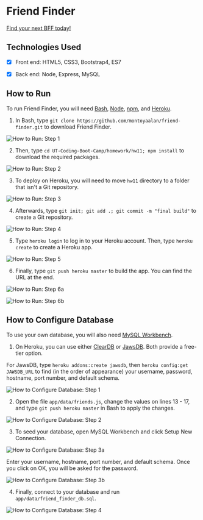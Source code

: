 # Friend Finder

[Find your next BFF today!](https://friend-finder-777.herokuapp.com)


## Technologies Used

- [x] Front end: HTML5, CSS3, Bootstrap4, ES7

- [x] Back end: Node, Express, MySQL


## How to Run

To run Friend Finder, you will need [Bash](https://git-scm.com/downloads/), [Node](https://nodejs.org/en/), [npm](https://www.npmjs.com/get-npm?utm_source=house&utm_medium=homepage&utm_campaign=free%20orgs&utm_term=Install%20npm), and [Heroku](https://www.heroku.com/).

1. In Bash, type `git clone https://github.com/montoyaalan/friend-finder.git` to download Friend Finder.

![How to Run: Step 1](readme/how_to_run_step1.png?raw=true)

2. Then, type `cd UT-Coding-Boot-Camp/homework/hw11; npm install` to download the required packages.

![How to Run: Step 2](readme/how_to_run_step2.png?raw=true)

3. To deploy on Heroku, you will need to move `hw11` directory to a folder that isn't a Git repository.

![How to Run: Step 3](readme/how_to_run_step3.png?raw=true)

4. Afterwards, type `git init; git add .; git commit -m "final build"` to create a Git repository.

![How to Run: Step 4](readme/how_to_run_step4.png?raw=true)

5. Type `heroku login` to log in to your Heroku account. Then, type `heroku create` to create a Heroku app.

![How to Run: Step 5](readme/how_to_run_step5.png?raw=true)

6. Finally, type `git push heroku master` to build the app. You can find the URL at the end.

![How to Run: Step 6a](readme/how_to_run_step6a.png?raw=true)

![How to Run: Step 6b](readme/how_to_run_step6b.png?raw=true)


## How to Configure Database

To use your own database, you will also need [MySQL Workbench](https://dev.mysql.com/downloads/workbench/).

1. On Heroku, you can use either [ClearDB](https://devcenter.heroku.com/articles/cleardb) or [JawsDB](https://devcenter.heroku.com/articles/jawsdb). Both provide a free-tier option.

For JawsDB, type `heroku addons:create jawsdb`, then `heroku config:get JAWSDB_URL` to find (in the order of appearance) your username, password, hostname, port number, and default schema.

![How to Configure Database: Step 1](readme/how_to_configure_database_step1.png?raw=true)

2. Open the file `app/data/friends.js`, change the values on lines 13 - 17, and type `git push heroku master` in Bash to apply the changes.

![How to Configure Database: Step 2](readme/how_to_configure_database_step2.png?raw=true)

3. To seed your database, open MySQL Workbench and click Setup New Connection.

![How to Configure Database: Step 3a](readme/how_to_configure_database_step3a.png?raw=true)

Enter your username, hostname, port number, and default schema. Once you click on OK, you will be asked for the password.

![How to Configure Database: Step 3b](readme/how_to_configure_database_step3b.png?raw=true)

4. Finally, connect to your database and run `app/data/friend_finder_db.sql`.

![How to Configure Database: Step 4](readme/how_to_configure_database_step4.png?raw=true)
